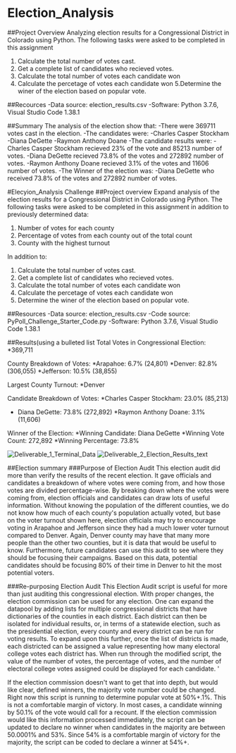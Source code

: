 # Election_Analysis
##Project Overview
Analyzing election results for a Congressional District in Colorado using Python. The following tasks were asked to be completed in this assignment

1. Calculate the total number of votes cast.
2. Get a complete list of candidates who recieved votes.
3. Calculate the total number of votes each candidate won
4. Calculate the percetage of votes each candidate won
5.Determine the winer of the election based on popular vote. 

##Recources
-Data source: election_results.csv
-Software: Python 3.7.6, Visual Studio Code 1.38.1

##Summary 
The analysis of the election show that:
-There were 369711 votes cast in the election.
-The candidates were:
  -Charles Casper Stockham
  -Diana DeGette
  -Raymon Anthony Doane
-The candidate results were:
  -Charles Casper Stockham recieved 23% of the vote and 85213 number of votes.
  -Diana DeGette recieved 73.8% of the votes and 272892 number of votes.
  -Raymon Anthony Doane recieved 3.1% of the votes and 11606 number of votes.
-The Winner of the election was:
  -Diana DeGette who received 73.8% of the votes and 272892 number of votes.
  
#Elecyion_Analysis Challenge 
##Project overview
Expand analysis of the election results for a Congressional District in Colorado using Python. The following tasks were asked to be completed in this assignment in addition to previously determined data:

1. Number of votes for each county
2. Percentage of votes from each county out of the total count
3. County with the highest turnout

In addition to:
1. Calculate the total number of votes cast.
2. Get a complete list of candidates who recieved votes.
3. Calculate the total number of votes each candidate won
4. Calculate the percetage of votes each candidate won
5. Determine the winer of the election based on popular vote.  

##Resources
-Data source: election_results.csv
-Code source: PyPoll_Challenge_Starter_Code.py
-Software: Python 3.7.6, Visual Studio Code 1.38.1

##Results(using a bulleted list
Total Votes in Congressional Election:
*369,711

County Breakdown of Votes:
*Arapahoe: 6.7% (24,801)
*Denver: 82.8% (306,055)
*Jefferson: 10.5% (38,855)

Largest County Turnout:
*Denver

Candidate Breakdown of Votes:
*Charles Casper Stockham: 23.0% (85,213)
* Diana DeGette: 73.8% (272,892)
*Raymon Anthony Doane: 3.1% (11,606)

Winner of the Election:
*Winning Candidate: Diana DeGette
*Winning Vote Count: 272,892
*Winning Percentage: 73.8%

![Deliverable_1_Terminal_Data](https://user-images.githubusercontent.com/88064181/129998217-ce4b85eb-243e-4c66-8285-14c57b5a4d90.png)
![Deliverable_2_Election_Results_text](https://user-images.githubusercontent.com/88064181/129998221-5542ca57-a1c3-4019-bd5e-f98614b8b396.png)


##Election summary
###Purpose of Election Audit
This election audit did more than verify the results of the recent election. It gave officials and candidates a breakdown of where votes were coming from, and how those votes are divided percentage-wise. By breaking down where the votes were coming from, election officials and candidates can draw lots of useful information. Without knowing the population of the different counties, we do not know how much of each county's population actually voted, but base on the voter turnout shown here, election officials may try to encourage voting in Arapahoe and Jefferson since they had a much lower voter turnout compared to Denver. Again, Denver county may have that many more people than the other two counties, but it is data that would be useful to know. Furthermore, future candidates can use this audit to see where they should be focusing their campaigns. Based on this data, potential candidates should be focusing 80% of their time in Denver to hit the most potential voters. 

###Re-purposing Election Audit 
This Election Audit script is useful for more than just auditing this congressional election. With proper changes, the election commission can be used for any election. One can expand the datapool by adding lists for multiple congressional districts that have dictionaries of the counties in each district. Each district can then be isolated for individual results, or, in terms of a statewide election, such as the presidential election, every county and every district can be run for voting results. To expand upon this further, once the list of districts is made, each districted can be assigned a value representing how many electoral college votes each district has. When run through the modified script, the value of the number of votes, the percentage of votes, and the number of electoral college votes assigned could be displayed for each candidate. '

If the election commission doesn't want to get that into depth, but would like clear, defined winners, the majority vote number could be changed. Right now this script is running to determine popular vote at 50%+.1%. This is not a comfortable margin of victory. In most cases, a candidate winning by 50.1% of the vote would call for a recount. If the election commission would like this information processed immediately, the script can be updated to declare no winner when candidates in the majority are between 50.0001% and 53%. Since 54% is a comfortable margin of victory for the majority, the script can be coded to declare a winner at 54%+. 
